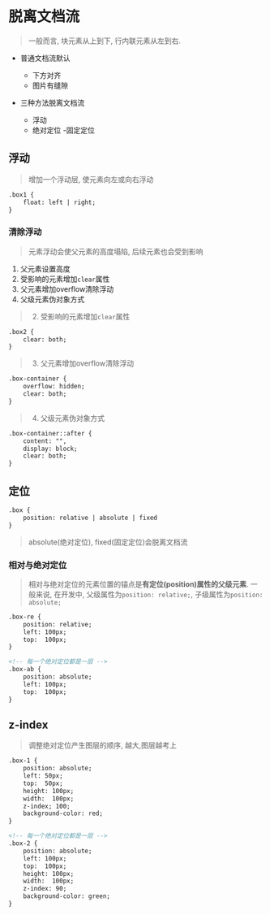 # 脱离文档流

> 一般而言, 块元素从上到下, 行内联元素从左到右.

- 普通文档流默认
  - 下方对齐
  - 图片有缝隙

- 三种方法脱离文档流
  - 浮动
  - 绝对定位
  -固定定位

## 浮动

> 增加一个浮动层, 使元素向左或向右浮动

```html
.box1 {
    float: left | right;
}

```

### 清除浮动

> 元素浮动会使父元素的高度塌陷,
> 后续元素也会受到影响

1. 父元素设置高度
2. 受影响的元素增加`clear`属性
3. 父元素增加overflow清除浮动
4. 父级元素伪对象方式


> 2. 受影响的元素增加`clear`属性
```html
.box2 {
    clear: both;
}
```
> 3. 父元素增加overflow清除浮动
```html
.box-container {
    overflow: hidden;
    clear: both;
}
```
> 4. 父级元素伪对象方式
```html
.box-container::after {
    content: "",
    display: block;
    clear: both;
}
```

## 定位

```html
.box {
    position: relative | absolute | fixed
}
```
> absolute(绝对定位), fixed(固定定位)会脱离文档流


### 相对与绝对定位

> 相对与绝对定位的元素位置的锚点是**有定位(position)属性的父级元素**.
> 一般来说, 在开发中, 父级属性为`position: relative;`, 子级属性为`position: absolute;`

```html
.box-re {
    position: relative;
    left: 100px;
    top:  100px;
}

<!-- 每一个绝对定位都是一层 -->
.box-ab {
    position: absolute;
    left: 100px;
    top:  100px;
}
```

## z-index

> 调整绝对定位产生图层的顺序, 越大,图层越考上


```html
.box-1 {
    position: absolute;
    left: 50px;
    top:  50px;
    height: 100px;
    width:  100px;
    z-index; 100;
    background-color: red;
}

<!-- 每一个绝对定位都是一层 -->
.box-2 {
    position: absolute;
    left: 100px;
    top:  100px;
    height: 100px;
    width:  100px;
    z-index: 90;
    background-color: green;
}
```
